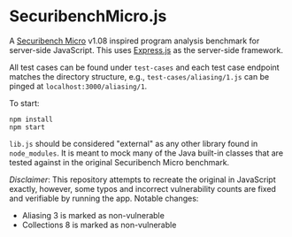 # SecuribenchMicro.js

A [Securibench Micro](https://github.com/too4words/securibench-micro/tree/master) v1.08 inspired program analysis benchmark for server-side JavaScript. This uses [Express.js](https://expressjs.com) as the server-side framework.

All test cases can be found under `test-cases` and each test case endpoint matches the directory structure, e.g., `test-cases/aliasing/1.js` can be pinged at `localhost:3000/aliasing/1`.

To start:

```
npm install
npm start
```

`lib.js` should be considered "external" as any other library found in `node_modules`. It is meant to mock many of the Java built-in classes that are tested against in the original Securibench Micro benchmark.

_Disclaimer_: This repository attempts to recreate the original in JavaScript exactly, however, some typos and incorrect vulnerability counts are fixed and verifiable by running the app. Notable changes:

- Aliasing 3 is marked as non-vulnerable
- Collections 8 is marked as non-vulnerable
